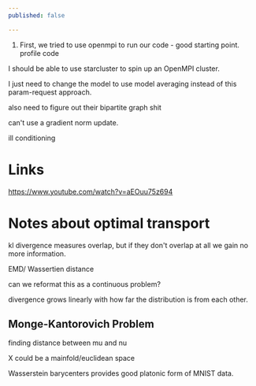 ```yaml
---
published: false

---
```


1. First, we tried to use openmpi to run our code - good starting point. 
profile code

I should be able to use starcluster to spin up an OpenMPI cluster. 

I just need to change the model to use model averaging instead of this param-request approach. 

also need to figure out their bipartite graph shit

can't use a gradient norm update.

ill conditioning

# Links
https://www.youtube.com/watch?v=aEOuu75z694

# Notes about optimal transport

kl divergence measures overlap, but if they don't overlap at all we gain no more information. 


EMD/ Wassertien distance 

can we reformat this as a continuous problem? 

divergence grows linearly with how far the distribution is from each other. 

## Monge-Kantorovich Problem 

finding distance between mu and nu

X could be a mainfold/euclidean space 

Wasserstein barycenters provides good platonic form of MNIST data.
